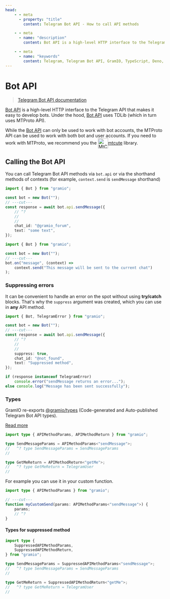 ```yaml
---
head:
    - - meta
      - property: "title"
        content: Telegram Bot API - How to call API methods

    - - meta
      - name: "description"
        content: Bot API is a high-level HTTP interface to the Telegram API that makes it easy to develop bots. Under the hood, Bot API uses TDLib (which in turn uses MTProto API).

    - - meta
      - name: "keywords"
        content: Telegram, Telegram Bot API, GramIO, TypeScript, Deno, Bun, Node.JS, Nodejs, api, tdlib, mtproto, user bot, request, suppress, types
---
```


# Bot API

> [Telegram Bot API documentation](https://core.telegram.org/bots/api)

[Bot API](https://core.telegram.org/bots/api) is a high-level HTTP interface to the Telegram API that makes it easy to develop bots.
Under the hood, [Bot API](https://core.telegram.org/bots/api) uses TDLib (which in turn uses MTProto API).

While the [Bot API](https://core.telegram.org/bots/api) can only be used to work with bot accounts, the MTProto API can be used to work with both bot and user accounts.
If you need to work with MTProto, we recommend you the <a href="https://mtcute.dev/" target="_blank" rel="noopener noreferrer"  class="text-mtcute">
<img src="https://mtcute.dev/mtcute-logo.svg" alt="MtCute Logo" width="32" height="32" style="vertical-align:middle;    display: inline-block;">mtcute</a> library.

## Calling the Bot API

You can call Telegram Bot API methods via `bot.api` or via the shorthand methods of contexts (for example, `context.send` is `sendMessage` shorthand)

```ts twoslash
import { Bot } from "gramio";

const bot = new Bot("");
// ---cut---
const response = await bot.api.sendMessage({
    // ^?
    //
    //
    chat_id: "@gramio_forum",
    text: "some text",
});
```

```ts twoslash
import { Bot } from "gramio";

const bot = new Bot("");
// ---cut---
bot.on("message", (context) =>
    context.send("This message will be sent to the current chat")
);
```

### Suppressing errors

It can be convenient to handle an error on the spot without using **try/catch** blocks. That's why the `suppress` argument was created, which you can use in **any** API method.

```ts twoslash
import { Bot, TelegramError } from "gramio";

const bot = new Bot("");
// ---cut---
const response = await bot.api.sendMessage({
    // ^?
    //
    //
    suppress: true,
    chat_id: "@not_found",
    text: "Suppressed method",
});

if (response instanceof TelegramError)
    console.error("sendMessage returns an error...");
else console.log("Message has been sent successfully");
```

### Types

GramIO re-exports [@gramio/types](https://www.npmjs.com/package/@gramio/types) (Code-generated and Auto-published Telegram Bot API types).

[Read more](/types/index.html)

```ts twoslash
import type { APIMethodParams, APIMethodReturn } from "gramio";

type SendMessageParams = APIMethodParams<"sendMessage">;
//   ^? type SendMessageParams = SendMessageParams
//

type GetMeReturn = APIMethodReturn<"getMe">;
//   ^? type GetMeReturn = TelegramUser
//
```

For example you can use it in your custom function.

```ts twoslash
import type { APIMethodParams } from "gramio";

// ---cut---
function myCustomSend(params: APIMethodParams<"sendMessage">) {
    params;
    // ^?
}
```

#### Types for suppressed method

```ts twoslash
import type {
    SuppressedAPIMethodParams,
    SuppressedAPIMethodReturn,
} from "gramio";

type SendMessageParams = SuppressedAPIMethodParams<"sendMessage">;
//   ^? type SendMessageParams = SendMessageParams
//

type GetMeReturn = SuppressedAPIMethodReturn<"getMe">;
//   ^? type GetMeReturn = TelegramUser
//
```
